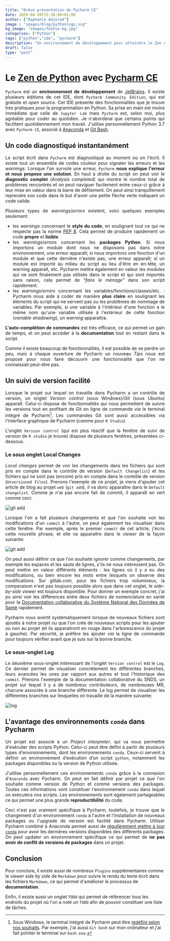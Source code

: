 ```yaml
---
title: "Brève présentation de Pycharm CE"
date: 2020-04-20T15:30:00+01:00
author: ["Raphaele Adjerad"]
image : "images/blog/pythonlogo.svg"
bg_image: "images/featue-bg.jpg"
categories: ["Python"]
tags: ["python","ide", "pycharm"]
description: "Un environnement de développement pour atteindre le Zen de Python"
draft: false
type: "post"
---
```


# Le [Zen de Python](https://www.python.org/dev/peps/pep-0020/) avec [Pycharm CE](https://www.jetbrains.com/help/pycharm/installation-guide.html)

<div style="text-align: justify"> 

`Pycharm` est un **environnement de développement** de [JetBrains](https://www.jetbrains.com/).
Il existe plusieurs éditions de cet IDE, dont `Pycharm Community Edition`, qui est gratuite et *open source*.
Cet IDE présente des fonctionnalités que je trouve très pratiques pour la programmation 
en Python. Sa prise en main est moins immédiate que celle de `Jupyter Lab` mais 
`Pycharm` est, selon moi, plus agréable pour coder au quotidien.
Je n'aborderai que certains points qui facilitent quotidiennement mon travail.
J'utilise personnellement Python 3.7 avec `Pycharm CE`, associé à [Anaconda](https://anaconda.org/anaconda/python) 
et [Git Bash](https://gitforwindows.org/). 

</div>

## Un code diagnostiqué instantanément 

<div style="text-align: justify"> 

Le script écrit dans `Pycharm` est diagnostiqué au moment où on l'écrit. 
Il existe tout un ensemble de codes couleur pour signaler les erreurs et les *warnings*.
Lorsque l'on survole une erreur, `Pycharm` **nous explique l'erreur et nous propose une solution**.
En haut à droite du script on peut voir le **diagnostic complet** (*Analysis completed*) qui montre 
le nombre total de problèmes rencontrés
et on peut naviguer facilement entre ceux-ci grâce à leur mise en valeur dans la barre de défilement.
On peut ainsi tranquillement reprendre son code dans le but d'avoir une petite flèche verte indiquant
un code valide.


Plusieurs types de *warnings*/*errors* existent, voici quelques exemples seulement:
- les *warnings* concernant le **style du code**, en soulignant tout ce qui ne respecte pas la 
norme [PEP 8](https://www.python.org/dev/peps/pep-0008/). Cela permet de produire rapidement un
code **propre** et **lisible**.
- les *warnings*/*errors* concernant les **packages Python**. Si nous importons un module dont nous
ne disposons pas dans notre environnement, une erreur apparaît; si nous importons une fonction d'un
module et que cette dernière n'existe pas, une erreur apparaît; si un module est importé au 
milieu du script au lieu d'être en en-tête, un warning apparaît, etc.
Pycharm mettra également en valeur les modules qui ne sont finalement pas utilisés dans le script
et qui sont importés sans raison, cela permet de *"faire le ménage"* dans son script rapidement.
- les *warnings*/*errors* concernant les variables/fonctions/classes/etc. : Pycharm nous aide à coder 
de manière **plus
claire** en soulignant les éléments du script qui ne servent pas ou les problèmes de nommage de variables.
Par exemple, si une variable à l'intérieur d'une fonction a le même nom qu'une variable utilisée à 
l'extérieur de cette fonction (*variable shadowing*), un *warning* apparaitra. 

**L'auto-complétion de commandes** est très efficace, ce qui permet un gain de temps, et on peut accéder 
à la **documentation** tout en restant dans le script. 

Comme il existe beaucoup de fonctionnalités, il est possible de se perdre un peu, mais
à chaque ouverture de Pycharm un nouveau *Tips* nous est proposé pour nous faire découvrir une
fonctionnalité que l'on ne connaissait peut-être pas.

</div>


## Un suivi de version facilité 

<div style="text-align: justify"> 

Lorsque le projet sur lequel on travaille dans Pycharm a un contrôle de version,
un onglet *Version control* (sous Windows)/*Git* (sous Ubuntu) apparaît. Celui-ci dispose
de fonctionnalités qui nous permettent de suivre les versions tout en profitant de Git en 
ligne de commande *via* le terminal intégré de Pycharm[^1]. Les commandes Git sont aussi
accessibles via l'interface graphique de Pycharm (comme pour `R Studio`).

[^1]: Sous Windows, le terminal intégré de Pycharm peut être 
[redéfini selon nos souhaits](https://www.jetbrains.com/help/pycharm/terminal-emulator.html). Par exemple,
j'ai aussi `Git bash` sur mon ordinateur et j'ai fait pointer le terminal sur `bash.exe`. 

L'onglet `Version control`  (qui est plus réactif que la fenêtre de suivi de version
 de `R studio` je trouve) dispose de plusieurs fenêtres, présentées ci-dessous.
 
### Le sous onglet Local Changes
 
*Local changes* permet de voir les changements dans les fichiers qui sont pris en compte
dans le contrôle de version (`Default Changelist`) et les fichiers qui ne sont pas (encore) pris en 
compte dans le contrôle de version (`Unversioned Files`). Prenons l'exemple de ce projet, je viens 
d'ajouter cet article de blog au projet `web` (`git add`), il va donc apparaître dans le `Default changelist`. 
Comme je n'ai pas encore fait de commit, il apparaît en vert comme ceci: 

![git add](/images/blog/AR-gitadd.JPG)

Lorsque l'on a fait plusieurs changements et
que l'on souhaite voir les modifications d'un `commit` à l'autre, 
on peut également les visualiser dans cette fenêtre. 
Par exemple, après le premier `commit` de cet article, j'écris
cette nouvelle phrase, et elle va apparaitre dans le *viewer* de la 
façon suivante:

![git add](/images/blog/AR-gitcommit.jpg)

On peut aussi définir ce que l'on souhaite ignorer comme changements, par exemple
les espaces et les sauts de lignes, s'ils ne nous intéressent pas. On peut mettre en
valeur différents éléments : les lignes où il y a eu des modifications, 
ou bien encore les mots entre lesquels on observe des modifications.
Sur gitlab.com,
pour les fichiers trop volumineux, la comparaison n'est pas toujours possible
alors que dans cet onglet, le *side-by-side viewer* est toujours disponible. 
Pour donner un exemple concret, j'ai pu ainsi voir les différences entre deux
fichiers de nomenclature en santé pour la [Documentation collaborative du 
Système National des Données de Santé](https://documentation-snds.health-data-hub.fr/)
rapidement.

Pycharm nous avertit systématiquement lorsque de nouveaux fichiers sont ajoutés à 
notre projet ou que l'on crée de nouveaux scripts pour les ajouter ou non au projet 
(et ils apparaitront en rouge dans l'arborescence du projet à gauche).
Par sécurité, je préfère les ajouter *via* la ligne de commande pour toujours vérifier
avant que je suis sur la bonne branche.

### Le sous-onglet Log

Le deuxième sous-onglet intéressant de l'onglet `Version control` est le `Log`.
Ce dernier permet de visualiser concrètement les différentes branches, leurs 
avancées les unes par rapport aux autres et tout l'historique des `commit`. 
Prenons l'exemple de la documentation collaborative du SNDS, un projet sur lequel
il y a de nombreux contributeurs, de nombreuses MR, chacune associée à une branche différente.
Le log permet de visualiser les différentes branches sur lesquelles on travaille 
de la manière suivante:

![log](/images/blog/AR-log.JPG)

</div>

## L'avantage des environnements `conda` dans Pycharm 

<div style="text-align: justify"> 

Un projet est associé à un *Project interpreter*, qui va nous permettre
d'exécuter des scripts Python. Celui-ci peut être défini
à partir de plusieurs types d'environnements, dont les environnements 
`conda`.
Ceux-ci servent à définir un environnement d’exécution d’un script `python`, notamment les packages disponibles ou la version de Python utilisée. 

J'utilise personnellement ces environnements `conda` grâce à la connexion
 d'`Anaconda` avec Pycharm.
On peut en fait définir par projet ce que l'on souhaite comme version de Python 
et comme versions des packages. Toutes ces informations vont constituer l'environnement `conda` dans lequel on exécutera nos scripts.
Les environnements sont également partageables ce qui permet une plus
grande **reproductibilité** du code. 

Ceci n'est pas vraiment spécifique à Pycharm, toutefois, je trouve que
le changement d'un environnement `conda` à l'autre et l'installation de nouveaux
packages ou l'upgrade de version est facilité dans Pycharm. 
Utiliser Pycharm combiné à Anaconda permet aussi de [régulièrement mettre à jour
`conda`](https://www.anaconda.com/keeping-anaconda-date/) pour avoir les dernières
versions disponibles des différents packages. On peut updater un environnement spécifique
ce qui permet de **ne pas avoir de conflit de versions de packages** dans un projet.

</div>



## Conclusion

Pour conclure, il existe aussi de nombreux `Plugins` supplémentaires comme le
 *viewer side by side* de `Markdown` pour suivre le rendu du texte écrit dans les fichiers
`Markdown`, ce qui permet d'améliorer le processus de **documentation**.

Enfin, il existe aussi un onglet `TODO` qui permet de référencer tous les endroits
du projet où l'on a noté un `TODO` afin de pouvoir constituer une liste de 
tâches. 